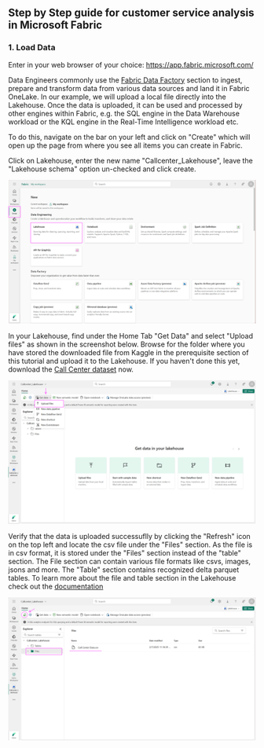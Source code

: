 ## Step by Step guide for customer service analysis in Microsoft Fabric
### 1. Load Data 
Enter in your web browser of your choice: https://app.fabric.microsoft.com/

Data Engineers commonly use the [Fabric Data Factory](https://learn.microsoft.com/en-us/fabric/data-factory/data-factory-overview) section to ingest, prepare and transform data from various data sources and land it in Fabric OneLake. In our example, we will upload a local file directly into the Lakehouse. Once the data is uploaded, it can be used and processed by other engines within Fabric, e.g. the SQL engine in the Data Warehouse workload or the KQL engine in the Real-Time Intelligence workload etc.

To do this, navigate on the bar on your left and click on "Create" which will open up the page from where you see all items you can create in Fabric. 

Click on Lakehouse, enter the new name "Callcenter_Lakehouse", leave the "Lakehouse schema" option un-checked and click create.
     
![alt text](media/1CREATE.png)



In your Lakehouse, find under the Home Tab "Get Data" and select "Upload files" as shown in the screenshot below. Browse for the folder where you have stored the downloaded file from Kaggle in the prerequisite section of this tutorial and upload it to the Lakehouse. If you haven't done this yet, download the [Call Center dataset](https://fabricaitourdemocologne.blob.core.windows.net/sample/Call%20Center%20Data.csv) now. 
     
![alt text](media/2UPLOAD.png)

Verify that the data is uploaded successuflly by clicking the "Refresh" icon on the top left and locate the csv file under the "Files" section. As the file is in csv format, it is stored under the "Files" section instead of the "table" section. The File section can contain various file formats like csvs, images, jsons and more. The "Table" section contains recognized delta parquet tables. To learn more about the file and table section in the Lakehouse check out the [documentation](https://learn.microsoft.com/en-us/fabric/data-engineering/navigate-lakehouse-explorer#main-view-area) 

![alt_text](media/3CSV.png)
